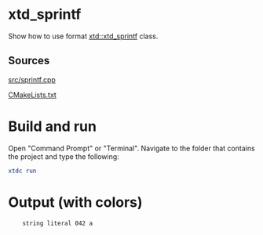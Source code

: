 # xtd_sprintf

Show how to use format [xtd::xtd_sprintf](../../../../src/xtd.core/include/xtd/format.h) class.

## Sources

[src/sprintf.cpp](src/sprintf.cpp)

[CMakeLists.txt](CMakeLists.txt)

# Build and run

Open "Command Prompt" or "Terminal". Navigate to the folder that contains the project and type the following:

```cmake
xtdc run
```

# Output (with colors)

```
    string literal 042 a
```

